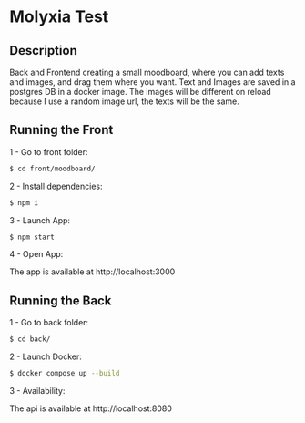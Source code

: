# Molyxia Test

## Description

Back and Frontend creating a small moodboard, where you can add texts and images, and drag them where you want.
Text and Images are saved in a postgres DB in a docker image.
The images will be different on reload because I use a random image url, the texts will be the same.

## Running the Front

1 - Go to front folder:

```bash
$ cd front/moodboard/
```

2 - Install dependencies:

```bash
$ npm i
```

3 - Launch App:

```bash
$ npm start
```

4 - Open App:

The app is available at http://localhost:3000

## Running the Back

1 - Go to back folder:

```bash
$ cd back/
```

2 - Launch Docker:

```bash
$ docker compose up --build
```

3 - Availability:

The api is available at http://localhost:8080
